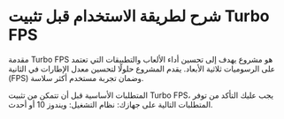# شرح لطريقة الاستخدام قبل تثبيت Turbo FPS 

مقدمة
Turbo FPS هو مشروع يهدف إلى تحسين أداء الألعاب والتطبيقات التي تعتمد على الرسوميات ثلاثية الأبعاد. يقدم المشروع حلولًا لتحسين معدل الإطارات في الثانية (FPS) وضمان تجربة مستخدم أكثر سلاسة.

المتطلبات الأساسية
قبل أن تتمكن من تثبيت Turbo FPS، يجب عليك التأكد من توفر المتطلبات التالية على جهازك:
نظام التشغيل: ويندوز 10 أو أحدث.

